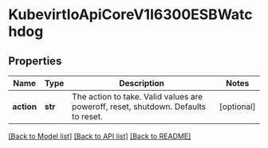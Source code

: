 # KubevirtIoApiCoreV1I6300ESBWatchdog

## Properties
Name | Type | Description | Notes
------------ | ------------- | ------------- | -------------
**action** | **str** | The action to take. Valid values are poweroff, reset, shutdown. Defaults to reset. | [optional] 

[[Back to Model list]](../README.md#documentation-for-models) [[Back to API list]](../README.md#documentation-for-api-endpoints) [[Back to README]](../README.md)


